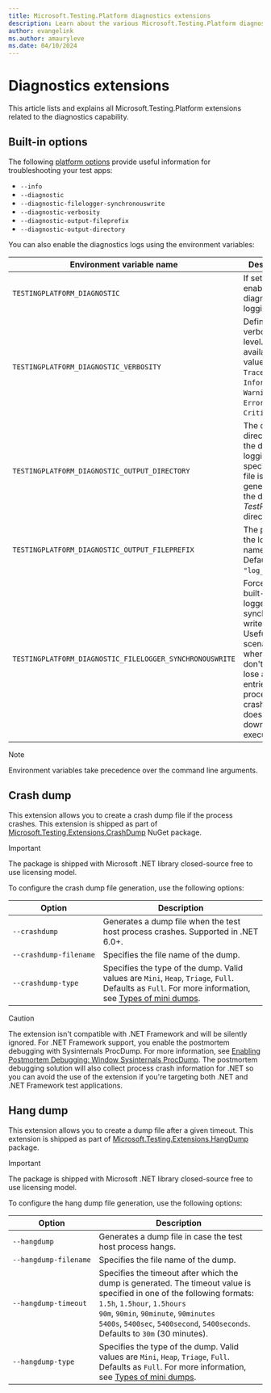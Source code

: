 ```yaml
---
title: Microsoft.Testing.Platform diagnostics extensions
description: Learn about the various Microsoft.Testing.Platform diagnostics extensions and how to use them.
author: evangelink
ms.author: amauryleve
ms.date: 04/10/2024
---
```


# Diagnostics extensions

This article lists and explains all Microsoft.Testing.Platform extensions related to the diagnostics capability.

## Built-in options

The following [platform options](./microsoft-testing-platform-intro.md#options) provide useful information for troubleshooting your test apps:

- `--info`
- `--diagnostic`
- `⁠-⁠-⁠diagnostic-⁠filelogger-⁠synchronouswrite`
- `--diagnostic-verbosity`
- `--diagnostic-output-fileprefix`
- `--diagnostic-output-directory`

You can also enable the diagnostics logs using the environment variables:

| Environment variable name | Description |
|--|--|
| `TESTINGPLATFORM_DIAGNOSTIC` | If set to `1`, enables the diagnostic logging. |
| `TESTINGPLATFORM_DIAGNOSTIC_VERBOSITY` | Defines the verbosity level. The available values are `Trace`, `Debug`, `Information`, `Warning`, `Error`, or `Critical`. |
| `TESTINGPLATFORM_DIAGNOSTIC_OUTPUT_DIRECTORY` | The output directory of the diagnostic logging, if not specified the file is generated in the default _TestResults_ directory. |
| `TESTINGPLATFORM_DIAGNOSTIC_OUTPUT_FILEPREFIX` | The prefix for the log file name. Defaults to `"log_"`. |
| `TESTINGPLATFORM_DIAGNOSTIC_FILELOGGER_SYNCHRONOUSWRITE` | Forces the built-in file logger to synchronously write logs. Useful for scenarios where you don't want to lose any log entries (if the process crashes). This does slow down the test execution. |

> [!NOTE]
> Environment variables take precedence over the command line arguments.

## Crash dump

This extension allows you to create a crash dump file if the process crashes. This extension is shipped as part of [Microsoft.Testing.Extensions.CrashDump](https://nuget.org/packages/Microsoft.Testing.Extensions.CrashDump) NuGet package.

> [!IMPORTANT]
> The package is shipped with Microsoft .NET library closed-source free to use licensing model.

To configure the crash dump file generation, use the following options:

| Option | Description |
|--|--|
| `--crashdump` | Generates a dump file when the test host process crashes. Supported in .NET 6.0+. |
| `⁠-⁠-⁠crashdump-⁠filename` | Specifies the file name of the dump. |
| `--crashdump-type` | Specifies the type of the dump. Valid values are `Mini`, `Heap`, `Triage`, `Full`. Defaults as `Full`. For more information, see [Types of mini dumps](../diagnostics/collect-dumps-crash.md#types-of-mini-dumps). |

> [!CAUTION]
> The extension isn't compatible with .NET Framework and will be silently ignored. For .NET Framework support, you enable the postmortem debugging with Sysinternals ProcDump. For more information, see [Enabling Postmortem Debugging: Window Sysinternals ProcDump](/windows-hardware/drivers/debugger/enabling-postmortem-debugging#window-sysinternals-procdump). The postmortem debugging solution will also collect process crash information for .NET so you can avoid the use of the extension if you're targeting both .NET and .NET Framework test applications.

## Hang dump

This extension allows you to create a dump file after a given timeout. This extension is shipped as part of [Microsoft.Testing.Extensions.HangDump](https://nuget.org/packages/Microsoft.Testing.Extensions.HangDump) package.

> [!IMPORTANT]
> The package is shipped with Microsoft .NET library closed-source free to use licensing model.

To configure the hang dump file generation, use the following options:

| Option | Description |
|--|--|
| `--hangdump` | Generates a dump file in case the test host process hangs. |
| `-⁠-⁠hangdump-⁠filename` | Specifies the file name of the dump. |
| `--hangdump-timeout` | Specifies the timeout after which the dump is generated. The timeout value is specified in one of the following formats:<br/>`1.5h`, `1.5hour`, `1.5hours`<br/>`90m`, `90min`, `90minute`, `90minutes`<br/>`5400s`, `5400sec`, `5400second`, `5400seconds`. Defaults to `30m` (30 minutes). |
| `--hangdump-type` | Specifies the type of the dump. Valid values are `Mini`, `Heap`, `Triage`, `Full`. Defaults as `Full`. For more information, see [Types of mini dumps](../diagnostics/collect-dumps-crash.md#types-of-mini-dumps). |
